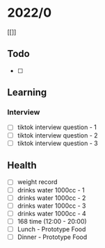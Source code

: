 # 2022/0

[[]]

## Todo

- [ ]

## Learning

### Interview

- [ ] tiktok interview question - 1
- [ ] tiktok interview question - 2
- [ ] tiktok interview question - 3

## Health

- [ ] weight record
- [ ] drinks water 1000cc - 1
- [ ] drinks water 1000cc - 2
- [ ] drinks water 1000cc - 3
- [ ] drinks water 1000cc - 4
- [ ] 168 time (12:00 - 20:00)
- [ ] Lunch - Prototype Food
- [ ] Dinner - Prototype Food

